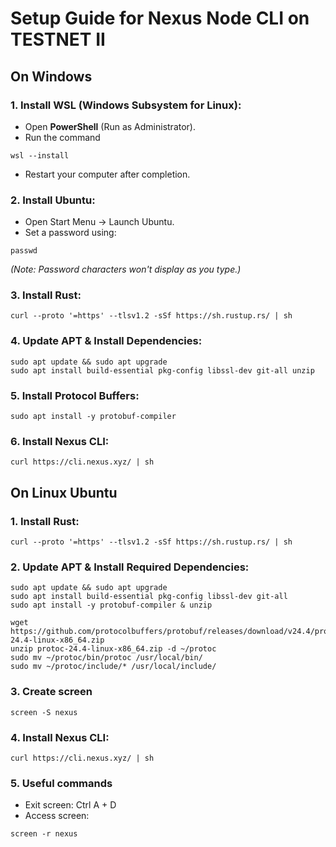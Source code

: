 # Setup Guide for Nexus Node CLI on TESTNET II
## On Windows
### 1. Install WSL (Windows Subsystem for Linux):
- Open **PowerShell** (Run as Administrator).
- Run the command
```
wsl --install
```
- Restart your computer after completion.
### 2. Install Ubuntu:
- Open Start Menu -> Launch Ubuntu.
- Set a password using:
```
passwd
```
_(Note: Password characters won't display as you type.)_
### 3. Install Rust:
```
curl --proto '=https' --tlsv1.2 -sSf https://sh.rustup.rs/ | sh
```
### 4. Update APT & Install Dependencies:
```
sudo apt update && sudo apt upgrade
sudo apt install build-essential pkg-config libssl-dev git-all unzip
```
### 5. Install Protocol Buffers:
```
sudo apt install -y protobuf-compiler
```
### 6. Install Nexus CLI:
```
curl https://cli.nexus.xyz/ | sh
```

## On Linux Ubuntu
### 1. Install Rust:
```
curl --proto '=https' --tlsv1.2 -sSf https://sh.rustup.rs/ | sh
```
### 2. Update APT & Install Required Dependencies:
```
sudo apt update && sudo apt upgrade
sudo apt install build-essential pkg-config libssl-dev git-all 
sudo apt install -y protobuf-compiler & unzip
```
```
wget https://github.com/protocolbuffers/protobuf/releases/download/v24.4/protoc-24.4-linux-x86_64.zip
unzip protoc-24.4-linux-x86_64.zip -d ~/protoc
sudo mv ~/protoc/bin/protoc /usr/local/bin/
sudo mv ~/protoc/include/* /usr/local/include/
```
### 3. Create screen
```
screen -S nexus
```
### 4. Install Nexus CLI:
```
curl https://cli.nexus.xyz/ | sh
```
### 5. Useful commands
- Exit screen: Ctrl A + D
- Access screen:
```
screen -r nexus
```

